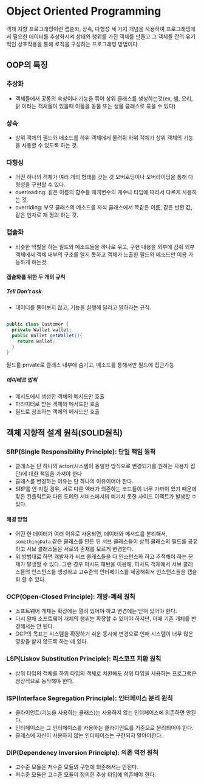 # Object Oriented Programming

객체 지향 프로그래밍이란 캡슐화, 상속, 다형성 세 가지 개념을 사용하여 프로그래밍에서 필요한 데이터를 추상화시켜 상태와 행위를 가진 객체를 만들고 그 객체들 간의 유기적인 상호작용을 통해 로직을 구성하는 프로그래밍 방법이다.

## OOP의 특징

### 추상화

- 객체들에서 공통의 속성이나 기능을 묶어 상위 클래스를 생성하는것(ex, 뱀, 오리, 닭 이라는 객체들이 있을때 이들을 동물 또는 생물 클래스로 묶을 수 있다)

### 상속

- 상위 객체의 필드와 메소드를 하위 객체에게 물려줘 하위 객체가 상위 객체의 기능을 사용할 수 있도록 하는 것.

### 다형성

- 어떤 하나의 객체가 여러 개의 형태를 갖는 것 오버로딩이나 오버라이딩을 통해 다형성을 구현할 수 있다.
- overloading: 같은 이름의 함수를 매개변수의 개수나 타입에 따라서 다르게 사용하는 것.
- overriding: 부모 클래스의 메소드를 자식 클래스에서 똑같은 이름, 같은 반환 값, 같은 인자로 재 정의 하는 것.

### 캡슐화

- 비슷한 역할을 하는 필드와 메소드들을 하나로 묶고, 구현 내용을 외부에 감춰 외부 객체에서 객체 내부의 구조를 알지 못하고 객체가 노출한 필드와 메소드만 이용 가능하게 하는것.

#### 캡슐화를 위한 두 개의 규칙

##### Tell Don't ask

- 데이터를 물어보지 않고, 기능을 실행해 달라고 말하라는 규칙.

```java

public class Customer {
  private Wallet wallet;
  public Wallet getWallet(){
    return wallet;
  }
}

```

필드를 private로 클래스 내부에 숨기고, 메소드를 통해서만 필드에 접근가능

##### 데미테르 법칙

- 메서드에서 생성한 객체의 메서드만 호출
- 파라미터로 받은 객체의 메서드만 호출
- 필드로 참조하는 객체의 메서드만 호출

## 객체 지향적 설계 원칙(SOLID원칙)

### SRP(Single Responsibility Principle): 단일 책임 원칙

- 클래스는 단 하나의 actor(시스템이 동일한 방식으로 변경되기를 원하는 사용자 집단)에 대한 책임을 가져야 한다
- 클래스를 변경하는 이유는 단 하나의 이유이어야 한다.
- SRP를 안 지킬 경우, 서로 다른 액터가 의존하는 코드들이 너무 가까이 있기 때문에 잦은 컨플릭트와 다른 도메인 서비스에서의 예기치 못한 사이드 이펙트가 발생할 수 있다.

#### 해결 방법

- 어떤 한 데이터가 여러 이유로 사용되면, 데이터와 메서드를 분리해서, `somethingData` 같은 클래스를 만든 뒤 서브 클래스들이 상위 클래스의 필드를 공유하고 서브 클래스들은 서로의 존재를 모르게 변경한다.
- 위 방법대로 하면 개발자가 서브 클래스들을 다 인스턴스화 하고 추적해야 하는 문제가 발생할 수 있다. 그런 경우 퍼사드 패턴을 이용해, 퍼사드 객체에서 서브 클래스들의 인스턴스를 생성하고 고수준의 인터페이스를 제공해줘서 인스턴스들을 캡슐화 할 수 있다.

### OCP(Open-Closed Principle): 개방-폐쇄 원칙

- 소프트웨어 개체는 확장에는 열려 있어야 하고 변경에는 닫혀 있어야 한다.
- 다시 말해 소프트웨어 개체의 행위는 확장할 수 있어야 하지만, 이때 기존 개체를 변경해서는 안 된다.
- OCP의 목표는 시스템을 확장하기 쉬운 동시에 변경으로 인해 시스템이 너무 많은 영향을 받지 않도록 하는 데 있다.

### LSP(Liskov Substitution Principle): 리스코프 치환 원칙

- 상위 타입의 객체를 하위 타입의 객체로 치환해도 상위 타입을 사용하는 프로그램은 정상적으로 동작해야 한다.

### ISP(Interface Segregation Principle): 인터페이스 분리 원칙

- 클라이언트(기능을 사용하는 클래스)는 사용하지 않는 인터페이스에 의존하면 안된다.
- 인터페이스는 그 인터페이스를 사용하는 클라이언트를 기준으로 분리되어야 한다.
- 클래스에 자신이 사용하지 않는 인터페이스는 구현되지 말아야한다.

### DIP(Dependency Inversion Principle): 의존 역전 원칙

- 고수준 모듈은 저수준 모듈의 구현에 의존해서는 안된다.
- 저수준 모듈은 고수준 모듈이 정의한 추상 타입에 의존해야 한다.
